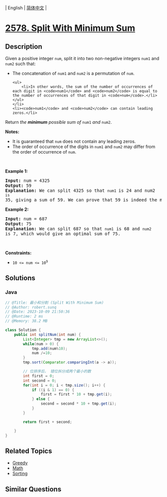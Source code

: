 
| English | [简体中文](README.md) |

# [2578. Split With Minimum Sum](https://leetcode.cn//problems/split-with-minimum-sum/)

## Description

<p>Given a positive integer <code>num</code>, split it into two non-negative integers <code>num1</code> and <code>num2</code> such that:</p>

<ul>
	<li>The concatenation of <code>num1</code> and <code>num2</code> is a permutation of <code>num</code>.

	<ul>
		<li>In other words, the sum of the number of occurrences of each digit in <code>num1</code> and <code>num2</code> is equal to the number of occurrences of that digit in <code>num</code>.</li>
	</ul>
	</li>
	<li><code>num1</code> and <code>num2</code> can contain leading zeros.</li>
</ul>

<p>Return <em>the <strong>minimum</strong> possible sum of</em> <code>num1</code> <em>and</em> <code>num2</code>.</p>

<p><strong>Notes:</strong></p>

<ul>
	<li>It is guaranteed that <code>num</code> does not contain any leading zeros.</li>
	<li>The order of occurrence of the digits in <code>num1</code> and <code>num2</code> may differ from the order of occurrence of <code>num</code>.</li>
</ul>

<p>&nbsp;</p>
<p><strong class="example">Example 1:</strong></p>

<pre>
<strong>Input:</strong> num = 4325
<strong>Output:</strong> 59
<strong>Explanation:</strong> We can split 4325 so that <code>num1 </code>is 24 and num2<code> is </code>35, giving a sum of 59. We can prove that 59 is indeed the minimal possible sum.
</pre>

<p><strong class="example">Example 2:</strong></p>

<pre>
<strong>Input:</strong> num = 687
<strong>Output:</strong> 75
<strong>Explanation:</strong> We can split 687 so that <code>num1</code> is 68 and <code>num2 </code>is 7, which would give an optimal sum of 75.
</pre>

<p>&nbsp;</p>
<p><strong>Constraints:</strong></p>

<ul>
	<li><code>10 &lt;= num &lt;= 10<sup>9</sup></code></li>
</ul>


## Solutions


### Java

```Java
// @Title: 最小和分割 (Split With Minimum Sum)
// @Author: robert.sunq
// @Date: 2023-10-09 21:50:36
// @Runtime: 2 ms
// @Memory: 38.2 MB

class Solution {
    public int splitNum(int num) {
        List<Integer> tmp = new ArrayList<>();
        while(num > 0) {
            tmp.add(num%10);
            num /=10;
        }
        tmp.sort(Comparator.comparingInt(a -> a));

        // 位排序后， 错位拆分成两个最小的数
        int first = 0;
        int second = 0;
        for(int i = 0; i < tmp.size(); i++) {
            if ((i & 1) == 0) {
                first = first * 10 + tmp.get(i);
            } else {
                second = second * 10 + tmp.get(i);
            }
        }

        return first + second;

    }
}
```



## Related Topics

- [Greedy](https://leetcode.cn//tag/greedy)
- [Math](https://leetcode.cn//tag/math)
- [Sorting](https://leetcode.cn//tag/sorting)

## Similar Questions


